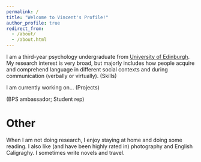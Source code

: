 ```yaml
---
permalink: /
title: "Welcome to Vincent's Profile!"
author_profile: true
redirect_from: 
  - /about/
  - /about.html
---
```


I am a third-year psychology undergraduate from [University of Edinburgh](https://www.ed.ac.uk/). My research interest is very broad, but majorly includes how people acquire and comprehend language in different social contexts and during communication (verbally or virtually). (Skills)

I am currently working on... (Projects)

(BPS ambassador; Student rep)

Other
======

When I am not doing research, I enjoy staying at home and doing some reading. I also like (and have been highly rated in) photography and English Caligraghy. I sometimes write novels and travel.
